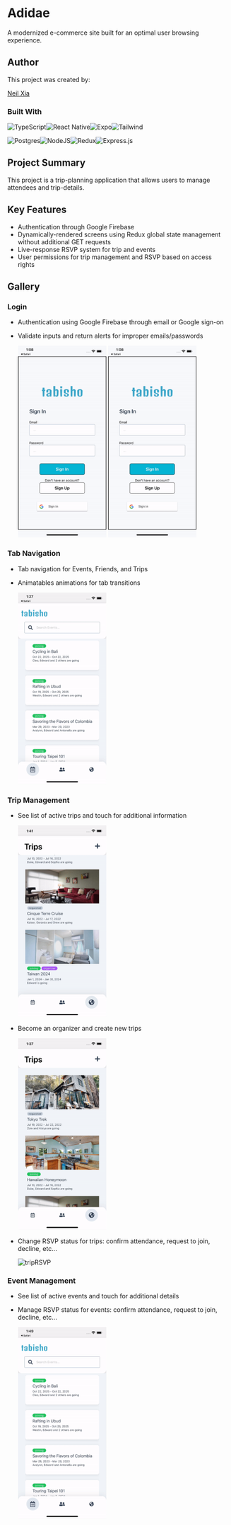 # Adidae

A modernized e-commerce site built for an optimal user browsing experience.

## Author

This project was created by:

[Neil Xia](https://www.github.com/NeilLXia)

### Built With

![TypeScript](https://img.shields.io/badge/typescript-%23007ACC.svg?style=for-the-badge&logo=typescript&logoColor=white)![React Native](https://img.shields.io/badge/react_native-%2320232a.svg?style=for-the-badge&logo=react&logoColor=%2361DAFB)![Expo](https://img.shields.io/badge/expo-1C1E24?style=for-the-badge&logo=expo&logoColor=#D04A37)![Tailwind](https://img.shields.io/badge/Tailwind-1572B6?style=for-the-badge&logo=tailwindcss)

![Postgres](https://img.shields.io/badge/postgres-%23316192.svg?style=for-the-badge&logo=postgresql&logoColor=white)![NodeJS](https://img.shields.io/badge/Node.js-154a10?style=for-the-badge&logo=node.js)![Redux](https://img.shields.io/badge/Redux-593D88?style=for-the-badge&logo=redux)![Express.js](https://img.shields.io/badge/express.js-%23404d59.svg?style=for-the-badge&logo=express&logoColor=%2361DAFB)

## Project Summary

This project is a trip-planning application that allows users to manage attendees and trip-details.

## Key Features

- Authentication through Google Firebase
- Dynamically-rendered screens using Redux global state management without additional GET requests
- Live-response RSVP system for trip and events
- User permissions for trip management and RSVP based on access rights

## Gallery

### Login

- Authentication using Google Firebase through email or Google sign-on
- Validate inputs and return alerts for improper emails/passwords

  <img src="./readme-assets/emailSignIn.gif" alt= “emailSignIn” width="200">
  <img src="./readme-assets/googleAuth.gif" alt= "googleAuth" width="200">

### Tab Navigation

- Tab navigation for Events, Friends, and Trips
- Animatables animations for tab transitions

  <img src="./readme-assets/tabNavigator.gif" alt= "tabNavigator" width="200">

### Trip Management

- See list of active trips and touch for additional information

  <img src="./readme-assets/tripDetails.gif" alt= "tripDetails" width="200">

- Become an organizer and create new trips

  <img src="./readme-assets/createTrip.gif" alt= "createTrip" width="200">

- Change RSVP status for trips: confirm attendance, request to join, decline, etc...

  <img src="./readme-assets/tripRSVP.gif" alt= "tripRSVP" width="200">

### Event Management

- See list of active events and touch for additional details
- Manage RSVP status for events: confirm attendance, request to join, decline, etc...

  <img src="./readme-assets/eventManagement.gif" alt= "eventManagement" width="200">
